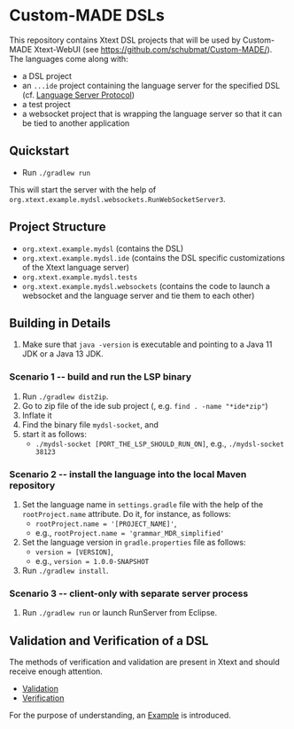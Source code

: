 # Custom-MADE DSLs

This repository contains Xtext DSL projects that will be used by Custom-MADE Xtext-WebUI (see https://github.com/schubmat/Custom-MADE/). The languages come along with:

* a DSL project
* an `...ide` project containing the language server for the specified DSL (cf. [Language Server Protocol](https://github.com/Microsoft/language-server-protocol))
* a test project
* a websocket project that is wrapping the language server so that it can be tied to another application


## Quickstart

- Run `./gradlew run`

This will start the server with the help of `org.xtext.example.mydsl.websockets.RunWebSocketServer3`.

## Project Structure

- `org.xtext.example.mydsl` (contains the DSL)
- `org.xtext.example.mydsl.ide` (contains the DSL specific customizations of the Xtext language server)
- `org.xtext.example.mydsl.tests`
- `org.xtext.example.mydsl.websockets` (contains the code to launch a websocket and the language server and tie them to each other)

## Building in Details

1. Make sure that `java -version` is executable and pointing to a Java 11 JDK or a Java 13 JDK.

### Scenario 1 -- build and run the LSP binary

1. Run `./gradlew distZip`.
2. Go to zip file of the ide sub project (, e.g. `find . -name "*ide*zip"`)
3. Inflate it
4. Find the binary file `mydsl-socket`, and
5. start it as follows:
   - `./mydsl-socket [PORT_THE_LSP_SHOULD_RUN_ON]`, e.g., `./mydsl-socket 38123`

### Scenario 2 -- install the language into the local Maven repository

1. Set the language name in `settings.gradle` file with the help of the `rootProject.name` attribute. Do it, for instance, as follows:
   - `rootProject.name = '[PROJECT_NAME]'`,
   - e.g., `rootProject.name = 'grammar_MDR_simplified'`
2. Set the language version in `gradle.properties` file as follows:
   - `version = [VERSION]`, 
   - e.g., `version = 1.0.0-SNAPSHOT`
3. Run `./gradlew install`.

### Scenario 3 -- client-only with separate server process

1. Run `./gradlew run` or launch RunServer from Eclipse.

## Validation and Verification of a DSL
The methods of verification and validation are present in Xtext and should receive enough attention.

- [Validation](Validation.md)
- [Verification](Verification.md)

For the purpose of understanding, an [Example](NewsFeedLanguage.md) is introduced.